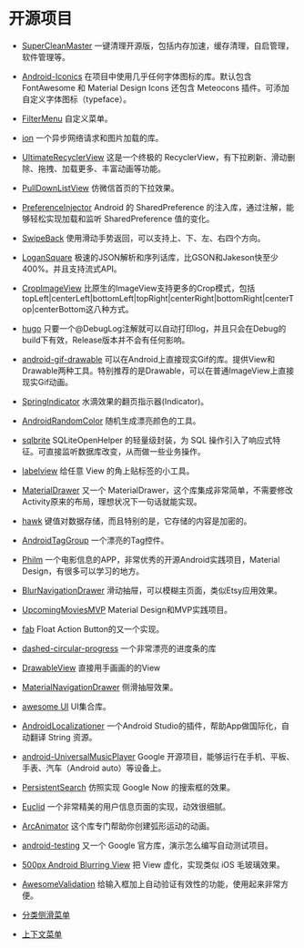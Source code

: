 开源项目
===

- [SuperCleanMaster](https://github.com/joyoyao/superCleanMaster)
一键清理开源版，包括内存加速，缓存清理，自启管理，软件管理等。

- [Android-Iconics](https://github.com/mikepenz/Android-Iconics)
在项目中使用几乎任何字体图标的库。默认包含 FontAwesome 和 Material Design Icons 还包含 Meteocons 插件。可添加自定义字体图标（typeface）。

- [FilterMenu](https://github.com/linroid/FilterMenu)
自定义菜单。

- [ion](https://github.com/koush/ion)
一个异步网络请求和图片加载的库。

- [UltimateRecyclerView](https://github.com/cymcsg/UltimateRecyclerView)
这是一个终极的 RecyclerView，有下拉刷新、滑动删除、拖拽、加载更多、丰富动画等功能。

- [PullDownListView](https://github.com/guojunyi/PullDownListView)
仿微信首页的下拉效果。

- [PreferenceInjector](https://github.com/denley/PreferenceInjector)
Android 的 SharedPreference 的注入库，通过注解，能够轻松实现加载和监听 SharedPreference 值的变化。

- [SwipeBack](https://github.com/liuguangqiang/SwipeBack)
使用滑动手势返回，可以支持上、下、左、右四个方向。

- [LoganSquare](https://github.com/bluelinelabs/LoganSquare)
极速的JSON解析和序列话库，比GSON和Jakeson快至少400%。并且支持流式API。

- [CropImageView](https://github.com/cesards/CropImageView)
比原生的ImageView支持更多的Crop模式，包括topLeft|centerLeft|bottomLeft|topRight|centerRight|bottomRight|centerTop|centerBottom这八种方式。

- [hugo](https://github.com/JakeWharton/hugo)
只要一个@DebugLog注解就可以自动打印log，并且只会在Debug的build下有效，Release版本并不会有任何影响。

- [android-gif-drawable](https://github.com/koral--/android-gif-drawable)
可以在Android上直接现实Gif的库。提供View和Drawable两种工具。特别推荐的是Drawable，可以在普通ImageView上直接现实Gif动画。

- [SpringIndicator](https://github.com/chenupt/SpringIndicator)
水滴效果的翻页指示器(Indicator)。

- [AndroidRandomColor](https://github.com/lzyzsd/AndroidRandomColor)
随机生成漂亮颜色的工具。

- [sqlbrite](https://github.com/square/sqlbrite)
SQLiteOpenHelper 的轻量级封装，为 SQL 操作引入了响应式特征。可直接监听数据库改变，从而做一些业务操作。

- [labelview](https://github.com/linger1216/labelview)
给任意 View 的角上贴标签的小工具。

- [MaterialDrawer](https://github.com/mikepenz/MaterialDrawer)
又一个 MaterialDrawer，这个库集成非常简单，不需要修改Activity原来的布局，理想状况下一句话就能实现。

- [hawk](https://github.com/orhanobut/hawk)
键值对数据存储，而且特别的是，它存储的内容是加密的。

- [AndroidTagGroup](https://github.com/2dxgujun/AndroidTagGroup)
一个漂亮的Tag控件。

- [Philm](https://github.com/2dxgujun/AndroidTagGroup)
一个电影信息的APP，非常优秀的开源Android实践项目，Material Design，有很多可以学习的地方。

- [BlurNavigationDrawer](https://github.com/2dxgujun/AndroidTagGroup)
滑动抽屉，可以模糊主页面，类似Etsy应用效果。

- [UpcomingMoviesMVP](https://github.com/2dxgujun/AndroidTagGroup)
Material Design和MVP实践项目。

- [fab](https://github.com/2dxgujun/AndroidTagGroup)
Float Action Button的又一个实现。

- [dashed-circular-progress](https://github.com/2dxgujun/AndroidTagGroup)
一个非常漂亮的进度条的库

- [DrawableView](https://github.com/2dxgujun/AndroidTagGroup)
直接用手画画的的View

- [MaterialNavigationDrawer](https://github.com/neokree/MaterialNavigationDrawer)
侧滑抽屉效果。

- [awesome UI](https://github.com/wasabeef/awesome-android-ui)
UI集合库。

- [AndroidLocalizationer](https://github.com/westlinkin/AndroidLocalizationer)
一个Android Studio的插件，帮助App做国际化，自动翻译 String 资源。


- [android-UniversalMusicPlayer](https://github.com/googlesamples/android-UniversalMusicPlayer)
Google 开源项目，能够运行在手机、平板、手表、汽车（Android auto）等设备上。

- [PersistentSearch](https://github.com/Quinny898/PersistentSearch)
仿照实现 Google Now 的搜索框的效果。

- [Euclid](https://github.com/Yalantis/Euclid)
一个非常精美的用户信息页面的实现，动效很细腻。

- [ArcAnimator](https://github.com/asyl/ArcAnimator)
这个库专门帮助你创建弧形运动的动画。

- [android-testing](https://github.com/googlesamples/android-testing)
又一个 Google 官方库，演示怎么编写自动测试项目。

- [500px Android Blurring View](https://github.com/500px/500px-android-blur)
把 View 虚化，实现类似 iOS 毛玻璃效果。

- [AwesomeValidation](https://github.com/thyrlian/AwesomeValidation)
给输入框加上自动验证有效性的功能，使用起来非常方便。

- [分类侧滑菜单](https://github.com/Yalantis/Side-Menu.Android)

- [上下文菜单](https://github.com/Yalantis/Context-Menu.Android)
